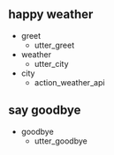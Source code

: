 ## happy weather
* greet
  - utter_greet
* weather
  - utter_city
* city
  - action_weather_api
  

## say goodbye
* goodbye
  - utter_goodbye